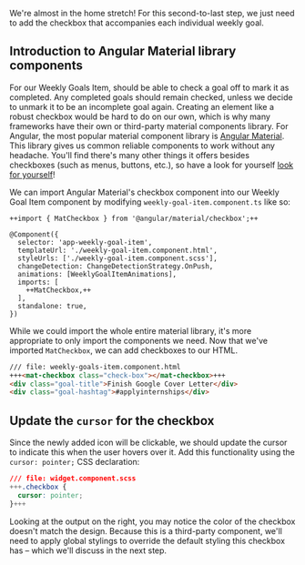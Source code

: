 We're almost in the home stretch! For this second-to-last step, we just need to add the checkbox that accompanies each individual weekly goal.

## Introduction to Angular Material library components

For our Weekly Goals Item, should be able to check a goal off to mark it as completed. Any completed goals should remain checked, unless we decide to unmark it to be an incomplete goal again. Creating an element like a robust checkbox would be hard to do on our own, which is why many frameworks have their own or third-party material components library. For Angular, the most popular material component library is <a href="https://material.angular.io/">Angular Material</a>. This library gives us common reliable components to work without any headache. You'll find there's many other things it offers besides checkboxes (such as menus, buttons, etc.), so have a look for yourself <a href="https://material.angular.io/components/categories">look for yourself</a>!

We can import Angular Material's checkbox component into our Weekly Goal Item component by modifying ``weekly-goal-item.component.ts`` like so:
```
++import { MatCheckbox } from '@angular/material/checkbox';++

@Component({
  selector: 'app-weekly-goal-item',
  templateUrl: './weekly-goal-item.component.html',
  styleUrls: ['./weekly-goal-item.component.scss'],
  changeDetection: ChangeDetectionStrategy.OnPush,
  animations: [WeeklyGoalItemAnimations],
  imports: [
    ++MatCheckbox,++
  ],
  standalone: true,
})
```

While we could import the whole entire material library, it's more appropriate to only import the components we need. Now that we've imported ``MatCheckbox``, we can add checkboxes to our HTML.

```html
/// file: weekly-goals-item.component.html
+++<mat-checkbox class="check-box"></mat-checkbox>+++
<div class="goal-title">Finish Google Cover Letter</div>
<div class="goal-hashtag">#applyinternships</div>
```

## Update the `cursor` for the checkbox

Since the newly added icon will be clickable, we should update the cursor to indicate this when the user hovers over it. Add this functionality using the `cursor: pointer;` CSS declaration:

```css
/// file: widget.component.scss
+++.checkbox {
  cursor: pointer;
}+++
```
Looking at the output on the right, you may notice the color of the checkbox doesn't match the design. Because this is a third-party component, we'll need to apply global stylings to override the default styling this checkbox has – which we'll discuss in the next step.
